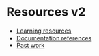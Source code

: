 # Resources v2

- [Learning resources](learning-resources.md)
- [Documentation references](doc-references.md)
- [Past work](past-work.md)
